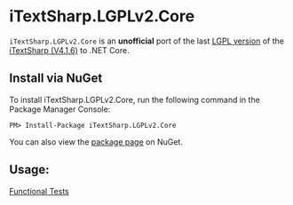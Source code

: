 
iTextSharp.LGPLv2.Core
=======
`iTextSharp.LGPLv2.Core` is an **unofficial** port of the last [LGPL version](http://www.gnu.org/licenses/old-licenses/lgpl-2.0-standalone.html) of the [iTextSharp (V4.1.6)](https://github.com/itextsharper/iTextSharp-4.1.6) to .NET Core.



Install via NuGet
-----------------
To install iTextSharp.LGPLv2.Core, run the following command in the Package Manager Console:

```
PM> Install-Package iTextSharp.LGPLv2.Core
```

You can also view the [package page](http://www.nuget.org/packages/iTextSharp.LGPLv2.Core/) on NuGet.



Usage:
-----------------
[Functional Tests](/src/iTextSharp.LGPLv2.Core.FunctionalTests)